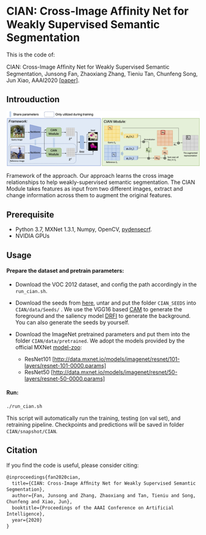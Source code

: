 # CIAN: Cross-Image Afﬁnity Net for Weakly Supervised Semantic Segmentation

This is the code of:

CIAN: Cross-Image Afﬁnity Net for Weakly Supervised Semantic Segmentation, Junsong Fan, Zhaoxiang Zhang, Tieniu Tan, Chunfeng Song, Jun Xiao, AAAI2020 [[paper]](https://arxiv.org/abs/1811.10842).

## Introuduction

![fig-framework](.fig-framework.png)

Framework of the approach. Our approach learns the cross image relationships to help weakly-supervised semantic segmentation. The CIAN Module takes features as input from two different images, extract and change information across them to augment the original features.



## Prerequisite

- Python 3.7, MXNet 1.3.1, Numpy, OpenCV, [pydensecrf](https://github.com/lucasb-eyer/pydensecrf).
- NVIDIA GPUs



## Usage

#### Prepare the dataset and pretrain parameters:

- Download the VOC 2012 dataset, and config the path accordingly in the `run_cian.sh`.

- Download the seeds from [here](https://drive.google.com/open?id=1w2WIEtQe2F1tgxlINpk5mi-BlL_gue8z), untar and put the folder `CIAN_SEEDS` into `CIAN/data/Seeds/` . We use the VGG16 based [CAM](http://cnnlocalization.csail.mit.edu/Zhou_Learning_Deep_Features_CVPR_2016_paper.pdf) to generate the foreground and the saliency model [DRFI](https://github.com/playerkk/drfi_cpp) to generate the background. You can also generate the seeds by yourself.

- Download the ImageNet pretrained parameters and put them into the folder `CIAN/data/pretrained`. We adopt the models provided by the official MXNet [model-zoo](https://github.com/apache/incubator-mxnet/blob/master/example/image-classification/common/modelzoo.py):
  - ResNet101 [http://data.mxnet.io/models/imagenet/resnet/101-layers/resnet-101-0000.params]
  - ResNet50 [http://data.mxnet.io/models/imagenet/resnet/50-layers/resnet-50-0000.params]

#### Run:

```bash
./run_cian.sh
```

This script will automatically run the  training, testing (on val set), and retraining pipeline. Checkpoints and predictions will be saved in folder `CIAN/snapshot/CIAN`.



## Citation

If you find the code is useful, please consider citing:

```
@inproceedings{fan2020cian,
  title={CIAN: Cross-Image Afﬁnity Net for Weakly Supervised Semantic Segmentation},
  author={Fan, Junsong and Zhang, Zhaoxiang and Tan, Tieniu and Song, Chunfeng and Xiao, Jun},
  booktitle={Proceedings of the AAAI Conference on Artificial Intelligence},
  year={2020}
}
```

 


